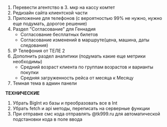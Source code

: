 1. Перевести агентство в 3. мкр на кассу комтет
2. Редизайн сайта клиентской части
3. Приложение для телефонов (с вероятностью 99% не нужно, нужно еще подумать, дорогое решение)
4. Раздел "Согласование" для Геннадия
   - Согласование бесплатных билетов
   - Согласование изменений в маршруте(цена, машина, даты следования)
5. IP Телефония от ТЕЛЕ 2 
6. Дополнить раздел аналитики (подумать какие еще метрики необходимы)
   - Средний возраст клиента по группам возрастов и варианты покупки
   - Средняя загруженность рейса от месяца к Месяцу 
7. Темная тема в админ панели


**ТЕХНИЧЕСКИЕ**
1. Убрать BigInt из базы и преобразовать все в Int
2. Убрать fetch и api методы, переписать на серверные функции
3. При отправке смс кода отправлять @tk999.ru для автоматической подстановки кода в поле ввода